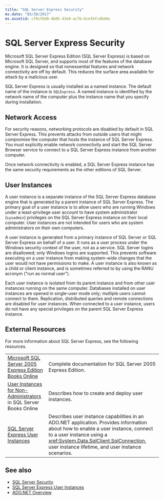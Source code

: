 ```yaml
---
title: "SQL Server Express Security"
ms.date: "03/30/2017"
ms.assetid: cf9cf6d9-4b05-43e9-ac7b-6cefbfcd6d4e
---
```

# SQL Server Express Security
Microsoft SQL Server Express Edition (SQL Server Express) is based on Microsoft SQL Server, and supports most of the features of the database engine. It is designed so that nonessential features and network connectivity are off by default. This reduces the surface area available for attack by a malicious user.  
  
 SQL Server Express is usually installed as a named instance. The default name of the instance is `SQLExpress`. A named instance is identified by the network name of the computer plus the instance name that you specify during installation.  
  
## Network Access  
 For security reasons, networking protocols are disabled by default in SQL Server Express. This prevents attacks from outside users that might compromise the computer that hosts the instance of SQL Server Express. You must explicitly enable network connectivity and start the SQL Server Browser service to connect to a SQL Server Express instance from another computer.  
  
 Once network connectivity is enabled, a SQL Server Express instance has the same security requirements as the other editions of SQL Server.  
  
## User Instances  
 A user instance is a separate instance of the SQL Server Express database engine that is generated by a parent instance of SQL Server Express. The primary goal of a user instance is to allow users who are running Windows under a least-privilege user account to have system administrator (`sysadmin`) privileges on the SQL Server Express instance on their local computer. User instances are not intended for users who are system administrators on their own computers.  
  
 A user instance is generated from a primary instance of SQL Server or SQL Server Express on behalf of a user. It runs as a user process under the Windows security context of the user, not as a service. SQL Server logins are disallowed; only Windows logins are supported. This prevents software executing on a user instance from making system-wide changes that the user would not have permissions to make. A user instance is also known as a child or client instance, and is sometimes referred to by using the RANU acronym ("run as normal user").  
  
 Each user instance is isolated from its parent instance and from other user instances running on the same computer. Databases installed on user instances are opened in single-user mode only; multiple users cannot connect to them. Replication, distributed queries and remote connections are disabled for user instances. When connected to a user instance, users do not have any special privileges on the parent SQL Server Express instance.  
  
## External Resources  
 For more information about SQL Server Express, see the following resources.  
  
|||  
|-|-|  
|[Microsoft SQL Server 2005 Express Edition Books Online](/previous-versions/sql/sql-server-2005/ms165706(v=sql.90))|Complete documentation for SQL Server 2005 Express Edition.|  
|[User Instances for Non-Administrators](/previous-versions/sql/sql-server-2008/ms143684(v=sql.100)) in SQL Server Books Online|Describes how to create and deploy user instances.|  
|[SQL Server Express User Instances](sql-server-express-user-instances.md)|Describes user instance capabilities in an ADO.NET application. Provides information about how to enable a user instance, connect to a user instance using a <xref:System.Data.SqlClient.SqlConnection>, user instance lifetime, and user instance scenarios.|  
  
## See also

- [SQL Server Security](sql-server-security.md)
- [SQL Server Express User Instances](sql-server-express-user-instances.md)
- [ADO.NET Overview](../ado-net-overview.md)
